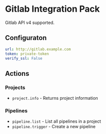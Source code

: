 # Gitlab Integration Pack

Gitlab API v4 supported.

## Configuraton

```yaml
url: http://gitlab.example.com
token: private-token
verify_ssl: False
```

## Actions

### Projects

* `project.info` - Returns project information

### Pipelines

* `pipeline.list` - List all pipelines in a project
* `pipeline.trigger` - Create a new pipeline

